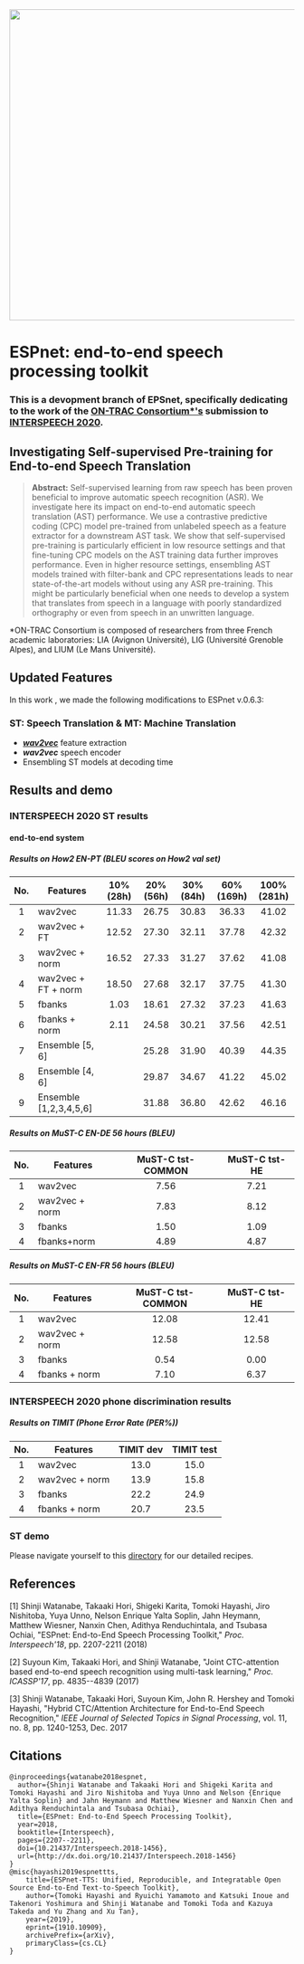 <div align="left"><img src="doc/image/espnet_logo1.png" width="550"/></div>

# ESPnet: end-to-end speech processing toolkit

### This is a devopment branch of EPSnet, specifically dedicating to the work of the [ON-TRAC Consortium*'s](https://on-trac.univ-avignon.fr/on-trac-consortium/) submission to [INTERSPEECH 2020](http://www.interspeech2020.org/).

## Investigating Self-supervised Pre-training for End-to-end Speech Translation

> **Abstract:** Self-supervised learning from raw speech has been proven beneficial to improve automatic speech recognition (ASR). We investigate here its impact on end-to-end automatic speech translation (AST) performance. We use a contrastive predictive coding (CPC) model pre-trained from unlabeled speech as a feature extractor for a downstream AST task. We show that self-supervised pre-training is particularly efficient in low resource settings and that fine-tuning CPC models on the AST training data further improves performance. Even in higher resource settings, ensembling AST models trained with filter-bank and CPC representations leads to near state-of-the-art models without using any ASR pre-training. This might be particularly beneficial when one needs to develop a system that translates from speech in a language with poorly standardized orthography or even from speech in an unwritten language.

*ON-TRAC Consortium is composed of researchers from three French academic laboratories: LIA (Avignon Université), LIG (Université Grenoble Alpes), and LIUM (Le Mans Université).

## Updated Features
In this work , we made the following modifications to ESPnet v.0.6.3:
### ST: Speech Translation & MT: Machine Translation
- [**_wav2vec_**](https://arxiv.org/abs/1904.05862) feature extraction
- **_wav2vec_** speech encoder
- Ensembling ST models at decoding time

## Results and demo
### INTERSPEECH 2020 ST results

#### end-to-end system
##### Results on How2 EN-PT (BLEU scores on How2 val set)
| No. | Features | 10% (28h) | 20% (56h) | 30% (84h) |  60% (169h) |  100% (281h) 
| :----: | ---- | :----: | :----: | :----: | :----: | :----: |
| 1 | wav2vec |  11.33 | 26.75 | 30.83 | 36.33 | 41.02 |
| 2 | wav2vec + FT | 12.52 | 27.30 | 32.11 | 37.78 | 42.32 |
| 3 | wav2vec + norm | 16.52 | 27.33 | 31.27 | 37.62 | 41.08 |
| 4 | wav2vec + FT + norm | 18.50 | 27.68 | 32.17 | 37.75 | 41.30 |
| 5 | fbanks | 1.03 | 18.61 | 27.32 | 37.23 | 41.63 |
| 6 | fbanks + norm | 2.11 | 24.58 | 30.21 | 37.56 | 42.51 |
| 7 | Ensemble [5, 6] | | 25.28 | 31.90 | 40.39 | 44.35 |
| 8 | Ensemble [4, 6] | | 29.87 | 34.67 | 41.22 | 45.02 |
| 9 | Ensemble [1,2,3,4,5,6] | | 31.88 | 36.80 | 42.62 | 46.16 |

##### Results on MuST-C EN-DE 56 hours (BLEU)
| No. | Features | MuST-C tst-COMMON | MuST-C tst-HE |
| :----: | ---- | :----: | :----: |
| 1 | wav2vec | 7.56 | 7.21 |
| 2 | wav2vec + norm | 7.83 | 8.12 |
| 3 | fbanks | 1.50 | 1.09 |
| 4 | fbanks+norm | 4.89 | 4.87 |

##### Results on MuST-C EN-FR 56 hours (BLEU)
| No. | Features | MuST-C tst-COMMON | MuST-C tst-HE |
| :----: | ---- | :----: | :----: |
| 1 | wav2vec | 12.08 | 12.41 |
| 2 | wav2vec + norm | 12.58 | 12.58 |
| 3 | fbanks | 0.54 | 0.00 |
| 4 | fbanks + norm | 7.10 | 6.37 |

### INTERSPEECH 2020 phone discrimination results
##### Results on TIMIT (Phone Error Rate (PER%))
| No. | Features | TIMIT dev | TIMIT test |
| :----: | ---- | :----: | :----: |
| 1 | wav2vec | 13.0 | 15.0 |
| 2 | wav2vec + norm | 13.9 | 15.8 |
| 3 | fbanks | 22.2 | 24.9 |
| 4 | fbanks + norm | 20.7 | 23.5 | 

### ST demo
Please navigate yourself to this [directory](https://github.com/mhn226/espnet/tree/interspeech2020/egs/interspeech2020/) for our detailed recipes.

## References

[1] Shinji Watanabe, Takaaki Hori, Shigeki Karita, Tomoki Hayashi, Jiro Nishitoba, Yuya Unno, Nelson Enrique Yalta Soplin, Jahn Heymann, Matthew Wiesner, Nanxin Chen, Adithya Renduchintala, and Tsubasa Ochiai, "ESPnet: End-to-End Speech Processing Toolkit," *Proc. Interspeech'18*, pp. 2207-2211 (2018)

[2] Suyoun Kim, Takaaki Hori, and Shinji Watanabe, "Joint CTC-attention based end-to-end speech recognition using multi-task learning," *Proc. ICASSP'17*, pp. 4835--4839 (2017)

[3] Shinji Watanabe, Takaaki Hori, Suyoun Kim, John R. Hershey and Tomoki Hayashi, "Hybrid CTC/Attention Architecture for End-to-End Speech Recognition," *IEEE Journal of Selected Topics in Signal Processing*, vol. 11, no. 8, pp. 1240-1253, Dec. 2017

## Citations

```
@inproceedings{watanabe2018espnet,
  author={Shinji Watanabe and Takaaki Hori and Shigeki Karita and Tomoki Hayashi and Jiro Nishitoba and Yuya Unno and Nelson {Enrique Yalta Soplin} and Jahn Heymann and Matthew Wiesner and Nanxin Chen and Adithya Renduchintala and Tsubasa Ochiai},
  title={ESPnet: End-to-End Speech Processing Toolkit},
  year=2018,
  booktitle={Interspeech},
  pages={2207--2211},
  doi={10.21437/Interspeech.2018-1456},
  url={http://dx.doi.org/10.21437/Interspeech.2018-1456}
}
@misc{hayashi2019espnettts,
    title={ESPnet-TTS: Unified, Reproducible, and Integratable Open Source End-to-End Text-to-Speech Toolkit},
    author={Tomoki Hayashi and Ryuichi Yamamoto and Katsuki Inoue and Takenori Yoshimura and Shinji Watanabe and Tomoki Toda and Kazuya Takeda and Yu Zhang and Xu Tan},
    year={2019},
    eprint={1910.10909},
    archivePrefix={arXiv},
    primaryClass={cs.CL}
}
```
